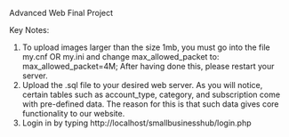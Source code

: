 Advanced Web Final Project

Key Notes:
1. To upload images larger than the size 1mb, you must go into the file my.cnf OR my.ini and change max_allowed_packet to:
max_allowed_packet=4M;
After having done this, please restart your server.
2. Upload the .sql file to your desired web server. As you will notice, certain tables such as account_type, category, and subscription come with pre-defined data. The reason for this is that such data gives core functionality to our website.
3. Login in by typing http://localhost/smallbusinesshub/login.php

